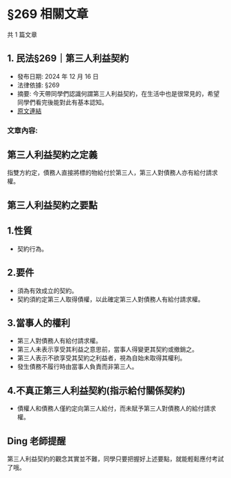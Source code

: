 # §269 相關文章

共 1 篇文章

## 1. 民法§269｜第三人利益契約

- 發布日期: 2024 年 12 月 16 日
- 法律依據: §269
- 摘要: 今天帶同學們認識何謂第三人利益契約，在生活中也是很常見的，希望同學們看完後能對此有基本認知。
- [原文連結](https://www.jasper-realestate.com/%e6%b0%91%e6%b3%95269_%e7%ac%ac%e4%b8%89%e4%ba%ba_%e5%88%a9%e7%9b%8a%e5%a5%91%e7%b4%84/)

### 文章內容:

## 第三人利益契約之定義

指雙方約定，債務人直接將標的物給付於第三人，第三人對債務人亦有給付請求權。

## 第三人利益契約之要點

## 1.性質

- 契約行為。

## 2.要件

- 須為有效成立的契約。
- 契約須約定第三人取得債權，以此確定第三人對債務人有給付請求權。

## 3.當事人的權利

- 第三人對債務人有給付請求權。
- 第三人未表示享受其利益之意思前，當事人得變更其契約或撤銷之。
- 第三人表示不欲享受其契約之利益者，視為自始未取得其權利。
- 發生債務不履行時由當事人負責而非第三人。

## 4.不真正第三人利益契約(指示給付關係契約)

- 債權人和債務人僅約定向第三人給付，而未賦予第三人對債務人的給付請求權。

## Ding 老師提醒

第三人利益契約的觀念其實並不難，同學只要把握好上述要點，就能輕鬆應付考試了哦。